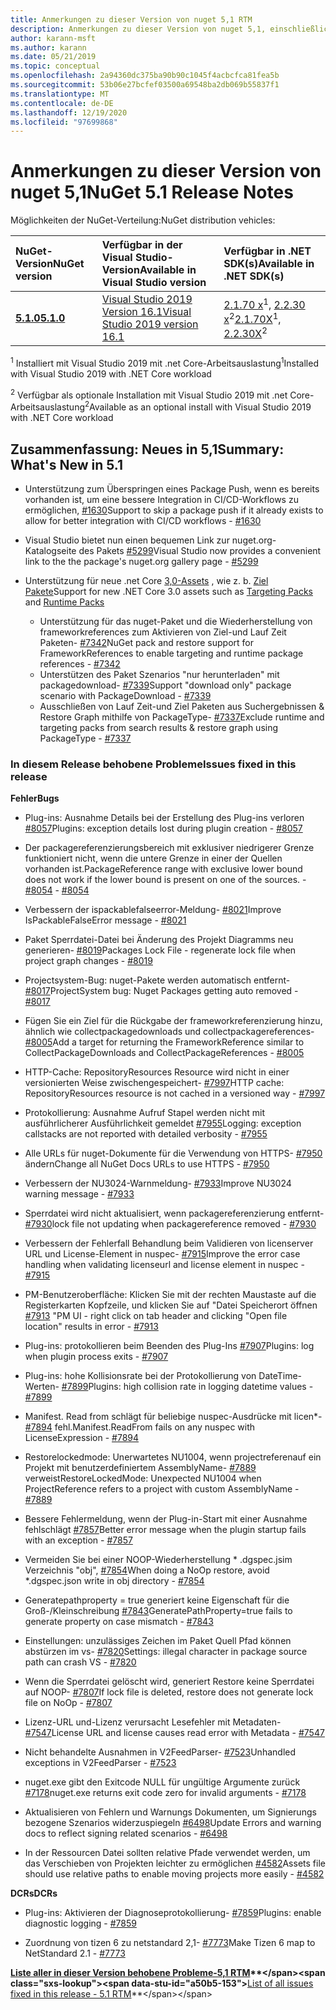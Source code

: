 ```yaml
---
title: Anmerkungen zu dieser Version von nuget 5,1 RTM
description: Anmerkungen zu dieser Version von nuget 5,1, einschließlich neuer Features, Fehlerbehebungen und dcrs.
author: karann-msft
ms.author: karann
ms.date: 05/21/2019
ms.topic: conceptual
ms.openlocfilehash: 2a94360dc375ba90b90c1045f4acbcfca81fea5b
ms.sourcegitcommit: 53b06e27bcfef03500a69548ba2db069b55837f1
ms.translationtype: MT
ms.contentlocale: de-DE
ms.lasthandoff: 12/19/2020
ms.locfileid: "97699868"
---
```

# <a name="nuget-51-release-notes"></a><span data-ttu-id="a50b5-103">Anmerkungen zu dieser Version von nuget 5,1</span><span class="sxs-lookup"><span data-stu-id="a50b5-103">NuGet 5.1 Release Notes</span></span>

<span data-ttu-id="a50b5-104">Möglichkeiten der NuGet-Verteilung:</span><span class="sxs-lookup"><span data-stu-id="a50b5-104">NuGet distribution vehicles:</span></span>

| <span data-ttu-id="a50b5-105">NuGet-Version</span><span class="sxs-lookup"><span data-stu-id="a50b5-105">NuGet version</span></span> | <span data-ttu-id="a50b5-106">Verfügbar in der Visual Studio-Version</span><span class="sxs-lookup"><span data-stu-id="a50b5-106">Available in Visual Studio version</span></span>| <span data-ttu-id="a50b5-107">Verfügbar in .NET SDK(s)</span><span class="sxs-lookup"><span data-stu-id="a50b5-107">Available in .NET SDK(s)</span></span>|
|:---|:---|:---|
| [<span data-ttu-id="a50b5-108">**5.1.0**</span><span class="sxs-lookup"><span data-stu-id="a50b5-108">**5.1.0**</span></span>](https://nuget.org/downloads) | [<span data-ttu-id="a50b5-109">Visual Studio 2019 Version 16.1</span><span class="sxs-lookup"><span data-stu-id="a50b5-109">Visual Studio 2019 version 16.1</span></span>](https://visualstudio.microsoft.com/downloads/) | <span data-ttu-id="a50b5-110">[2.1.70 x](https://dotnet.microsoft.com/download/dotnet-core/2.1)<sup>1</sup>, [2.2.30 x](https://dotnet.microsoft.com/download/dotnet-core/2.2)<sup>2</sup></span><span class="sxs-lookup"><span data-stu-id="a50b5-110">[2.1.70X](https://dotnet.microsoft.com/download/dotnet-core/2.1)<sup>1</sup>, [2.2.30X](https://dotnet.microsoft.com/download/dotnet-core/2.2)<sup>2</sup></span></span> |

<span data-ttu-id="a50b5-111"><sup>1</sup> Installiert mit Visual Studio 2019 mit .net Core-Arbeitsauslastung</span><span class="sxs-lookup"><span data-stu-id="a50b5-111"><sup>1</sup>Installed with Visual Studio 2019 with .NET Core workload</span></span> 

<span data-ttu-id="a50b5-112"><sup>2</sup> Verfügbar als optionale Installation mit Visual Studio 2019 mit .net Core-Arbeitsauslastung</span><span class="sxs-lookup"><span data-stu-id="a50b5-112"><sup>2</sup>Available as an optional install with Visual Studio 2019 with .NET Core workload</span></span>

## <a name="summary-whats-new-in-51"></a><span data-ttu-id="a50b5-113">Zusammenfassung: Neues in 5,1</span><span class="sxs-lookup"><span data-stu-id="a50b5-113">Summary: What's New in 5.1</span></span>

* <span data-ttu-id="a50b5-114">Unterstützung zum Überspringen eines Package Push, wenn es bereits vorhanden ist, um eine bessere Integration in CI/CD-Workflows zu ermöglichen, [#1630](https://github.com/NuGet/Home/issues/1630#issuecomment-483461100)</span><span class="sxs-lookup"><span data-stu-id="a50b5-114">Support to skip a package push if it already exists to allow for better integration with CI/CD workflows - [#1630](https://github.com/NuGet/Home/issues/1630#issuecomment-483461100)</span></span>

* <span data-ttu-id="a50b5-115">Visual Studio bietet nun einen bequemen Link zur nuget.org-Katalogseite des Pakets [#5299](https://github.com/NuGet/Home/issues/5299#issuecomment-494458510)</span><span class="sxs-lookup"><span data-stu-id="a50b5-115">Visual Studio now provides a convenient link to the the package's nuget.org gallery page - [#5299](https://github.com/NuGet/Home/issues/5299#issuecomment-494458510)</span></span>

* <span data-ttu-id="a50b5-116">Unterstützung für neue .net Core [3,0-Assets](https://github.com/dotnet/cli/issues/10007) , wie z. b. [Ziel Pakete](https://github.com/dotnet/cli/issues/10006)</span><span class="sxs-lookup"><span data-stu-id="a50b5-116">Support for new .NET Core 3.0 assets such as [Targeting Packs](https://github.com/dotnet/cli/issues/10006) and [Runtime Packs](https://github.com/dotnet/cli/issues/10007)</span></span>
  * <span data-ttu-id="a50b5-117">Unterstützung für das nuget-Paket und die Wiederherstellung von frameworkreferences zum Aktivieren von Ziel-und Lauf Zeit Paketen- [#7342](https://github.com/NuGet/Home/issues/7342)</span><span class="sxs-lookup"><span data-stu-id="a50b5-117">NuGet pack and restore support for FrameworkReferences to enable targeting and runtime package references - [#7342](https://github.com/NuGet/Home/issues/7342)</span></span>
  * <span data-ttu-id="a50b5-118">Unterstützen des Paket Szenarios "nur herunterladen" mit packagedownload- [#7339](https://github.com/NuGet/Home/issues/7339)</span><span class="sxs-lookup"><span data-stu-id="a50b5-118">Support "download only" package scenario with PackageDownload - [#7339](https://github.com/NuGet/Home/issues/7339)</span></span>
  * <span data-ttu-id="a50b5-119">Ausschließen von Lauf Zeit-und Ziel Paketen aus Suchergebnissen & Restore Graph mithilfe von PackageType- [#7337](https://github.com/NuGet/Home/issues/7337)</span><span class="sxs-lookup"><span data-stu-id="a50b5-119">Exclude runtime and targeting packs from search results & restore graph using PackageType - [#7337](https://github.com/NuGet/Home/issues/7337)</span></span>

### <a name="issues-fixed-in-this-release"></a><span data-ttu-id="a50b5-120">In diesem Release behobene Probleme</span><span class="sxs-lookup"><span data-stu-id="a50b5-120">Issues fixed in this release</span></span>

<span data-ttu-id="a50b5-121">**Fehler**</span><span class="sxs-lookup"><span data-stu-id="a50b5-121">**Bugs**</span></span>

* <span data-ttu-id="a50b5-122">Plug-ins: Ausnahme Details bei der Erstellung des Plug-ins verloren [#8057](https://github.com/NuGet/Home/issues/8057)</span><span class="sxs-lookup"><span data-stu-id="a50b5-122">Plugins:  exception details lost during plugin creation - [#8057](https://github.com/NuGet/Home/issues/8057)</span></span>

* <span data-ttu-id="a50b5-123">Der packagereferenzierungsbereich mit exklusiver niedrigerer Grenze funktioniert nicht, wenn die untere Grenze in einer der Quellen vorhanden ist.</span><span class="sxs-lookup"><span data-stu-id="a50b5-123">PackageReference range with exclusive lower bound does not work if the lower bound is present on one of the sources.</span></span><span data-ttu-id="a50b5-124"> - [#8054](https://github.com/NuGet/Home/issues/8054)</span><span class="sxs-lookup"><span data-stu-id="a50b5-124"> - [#8054](https://github.com/NuGet/Home/issues/8054)</span></span>

* <span data-ttu-id="a50b5-125">Verbessern der ispackablefalseerror-Meldung- [#8021](https://github.com/NuGet/Home/issues/8021)</span><span class="sxs-lookup"><span data-stu-id="a50b5-125">Improve IsPackableFalseError message - [#8021](https://github.com/NuGet/Home/issues/8021)</span></span>

* <span data-ttu-id="a50b5-126">Paket Sperrdatei-Datei bei Änderung des Projekt Diagramms neu generieren- [#8019](https://github.com/NuGet/Home/issues/8019)</span><span class="sxs-lookup"><span data-stu-id="a50b5-126">Packages Lock File - regenerate lock file when project graph changes - [#8019](https://github.com/NuGet/Home/issues/8019)</span></span>

* <span data-ttu-id="a50b5-127">Projectsystem-Bug: nuget-Pakete werden automatisch entfernt- [#8017](https://github.com/NuGet/Home/issues/8017)</span><span class="sxs-lookup"><span data-stu-id="a50b5-127">ProjectSystem bug: Nuget Packages getting auto removed - [#8017](https://github.com/NuGet/Home/issues/8017)</span></span>

* <span data-ttu-id="a50b5-128">Fügen Sie ein Ziel für die Rückgabe der frameworkreferenzierung hinzu, ähnlich wie collectpackagedownloads und collectpackagereferences- [#8005](https://github.com/NuGet/Home/issues/8005)</span><span class="sxs-lookup"><span data-stu-id="a50b5-128">Add a target for returning the FrameworkReference similar to CollectPackageDownloads and CollectPackageReferences - [#8005](https://github.com/NuGet/Home/issues/8005)</span></span>

* <span data-ttu-id="a50b5-129">HTTP-Cache: RepositoryResources Resource wird nicht in einer versionierten Weise zwischengespeichert- [#7997](https://github.com/NuGet/Home/issues/7997)</span><span class="sxs-lookup"><span data-stu-id="a50b5-129">HTTP cache:  RepositoryResources resource is not cached in a versioned way - [#7997](https://github.com/NuGet/Home/issues/7997)</span></span>

* <span data-ttu-id="a50b5-130">Protokollierung: Ausnahme Aufruf Stapel werden nicht mit ausführlicherer Ausführlichkeit gemeldet [#7955](https://github.com/NuGet/Home/issues/7955)</span><span class="sxs-lookup"><span data-stu-id="a50b5-130">Logging:  exception callstacks are not reported with detailed verbosity - [#7955](https://github.com/NuGet/Home/issues/7955)</span></span>

* <span data-ttu-id="a50b5-131">Alle URLs für nuget-Dokumente für die Verwendung von HTTPS- [#7950](https://github.com/NuGet/Home/issues/7950) ändern</span><span class="sxs-lookup"><span data-stu-id="a50b5-131">Change all NuGet Docs URLs to use HTTPS - [#7950](https://github.com/NuGet/Home/issues/7950)</span></span>

* <span data-ttu-id="a50b5-132">Verbessern der NU3024-Warnmeldung- [#7933](https://github.com/NuGet/Home/issues/7933)</span><span class="sxs-lookup"><span data-stu-id="a50b5-132">Improve NU3024 warning message - [#7933](https://github.com/NuGet/Home/issues/7933)</span></span>

* <span data-ttu-id="a50b5-133">Sperrdatei wird nicht aktualisiert, wenn packagereferenzierung entfernt- [#7930](https://github.com/NuGet/Home/issues/7930)</span><span class="sxs-lookup"><span data-stu-id="a50b5-133">lock file not updating when packagereference removed - [#7930](https://github.com/NuGet/Home/issues/7930)</span></span>

* <span data-ttu-id="a50b5-134">Verbessern der Fehlerfall Behandlung beim Validieren von licenserver URL und License-Element in nuspec- [#7915](https://github.com/NuGet/Home/issues/7915)</span><span class="sxs-lookup"><span data-stu-id="a50b5-134">Improve the error case handling when validating licenseurl and license element in nuspec - [#7915](https://github.com/NuGet/Home/issues/7915)</span></span>

* <span data-ttu-id="a50b5-135">PM-Benutzeroberfläche: Klicken Sie mit der rechten Maustaste auf die Registerkarten Kopfzeile, und klicken Sie auf "Datei Speicherort öffnen [#7913](https://github.com/NuGet/Home/issues/7913) "</span><span class="sxs-lookup"><span data-stu-id="a50b5-135">PM UI - right click on tab header and clicking "Open file location" results in error - [#7913](https://github.com/NuGet/Home/issues/7913)</span></span>

* <span data-ttu-id="a50b5-136">Plug-ins: protokollieren beim Beenden des Plug-Ins [#7907](https://github.com/NuGet/Home/issues/7907)</span><span class="sxs-lookup"><span data-stu-id="a50b5-136">Plugins:  log when plugin process exits - [#7907](https://github.com/NuGet/Home/issues/7907)</span></span>

* <span data-ttu-id="a50b5-137">Plug-ins: hohe Kollisionsrate bei der Protokollierung von DateTime-Werten- [#7899](https://github.com/NuGet/Home/issues/7899)</span><span class="sxs-lookup"><span data-stu-id="a50b5-137">Plugins:  high collision rate in logging datetime values - [#7899](https://github.com/NuGet/Home/issues/7899)</span></span>

* <span data-ttu-id="a50b5-138">Manifest. Read from schlägt für beliebige nuspec-Ausdrücke mit licen\*- [#7894](https://github.com/NuGet/Home/issues/7894) fehl.</span><span class="sxs-lookup"><span data-stu-id="a50b5-138">Manifest.ReadFrom fails on any nuspec with LicenseExpression - [#7894](https://github.com/NuGet/Home/issues/7894)</span></span>

* <span data-ttu-id="a50b5-139">Restorelockedmode: Unerwartetes NU1004, wenn projectreferenauf ein Projekt mit benutzerdefiniertem AssemblyName- [#7889](https://github.com/NuGet/Home/issues/7889) verweist</span><span class="sxs-lookup"><span data-stu-id="a50b5-139">RestoreLockedMode: Unexpected NU1004 when ProjectReference refers to a project with custom AssemblyName - [#7889](https://github.com/NuGet/Home/issues/7889)</span></span>

* <span data-ttu-id="a50b5-140">Bessere Fehlermeldung, wenn der Plug-in-Start mit einer Ausnahme fehlschlägt [#7857](https://github.com/NuGet/Home/issues/7857)</span><span class="sxs-lookup"><span data-stu-id="a50b5-140">Better error message when the plugin startup fails with an exception - [#7857](https://github.com/NuGet/Home/issues/7857)</span></span>

* <span data-ttu-id="a50b5-141">Vermeiden Sie bei einer NOOP-Wiederherstellung \* .dgspec.jsim Verzeichnis "obj", [#7854](https://github.com/NuGet/Home/issues/7854)</span><span class="sxs-lookup"><span data-stu-id="a50b5-141">When doing a NoOp restore, avoid \*.dgspec.json write in obj directory - [#7854](https://github.com/NuGet/Home/issues/7854)</span></span>

* <span data-ttu-id="a50b5-142">Generatepathproperty = true generiert keine Eigenschaft für die Groß-/Kleinschreibung [#7843](https://github.com/NuGet/Home/issues/7843)</span><span class="sxs-lookup"><span data-stu-id="a50b5-142">GeneratePathProperty=true fails to generate property on case mismatch - [#7843](https://github.com/NuGet/Home/issues/7843)</span></span>

* <span data-ttu-id="a50b5-143">Einstellungen: unzulässiges Zeichen im Paket Quell Pfad können abstürzen im vs- [#7820](https://github.com/NuGet/Home/issues/7820)</span><span class="sxs-lookup"><span data-stu-id="a50b5-143">Settings:  illegal character in package source path can crash VS - [#7820](https://github.com/NuGet/Home/issues/7820)</span></span>

* <span data-ttu-id="a50b5-144">Wenn die Sperrdatei gelöscht wird, generiert Restore keine Sperrdatei auf NOOP- [#7807](https://github.com/NuGet/Home/issues/7807)</span><span class="sxs-lookup"><span data-stu-id="a50b5-144">If lock file is deleted, restore does not generate lock file on NoOp  - [#7807](https://github.com/NuGet/Home/issues/7807)</span></span>

* <span data-ttu-id="a50b5-145">Lizenz-URL und-Lizenz verursacht Lesefehler mit Metadaten- [#7547](https://github.com/NuGet/Home/issues/7547)</span><span class="sxs-lookup"><span data-stu-id="a50b5-145">License URL and license causes read error with Metadata - [#7547](https://github.com/NuGet/Home/issues/7547)</span></span>

* <span data-ttu-id="a50b5-146">Nicht behandelte Ausnahmen in V2FeedParser- [#7523](https://github.com/NuGet/Home/issues/7523)</span><span class="sxs-lookup"><span data-stu-id="a50b5-146">Unhandled exceptions in V2FeedParser - [#7523](https://github.com/NuGet/Home/issues/7523)</span></span>

* <span data-ttu-id="a50b5-147">nuget.exe gibt den Exitcode NULL für ungültige Argumente zurück [#7178](https://github.com/NuGet/Home/issues/7178)</span><span class="sxs-lookup"><span data-stu-id="a50b5-147">nuget.exe returns exit code zero for invalid arguments - [#7178](https://github.com/NuGet/Home/issues/7178)</span></span>

* <span data-ttu-id="a50b5-148">Aktualisieren von Fehlern und Warnungs Dokumenten, um Signierungs bezogene Szenarios widerzuspiegeln [#6498](https://github.com/NuGet/Home/issues/6498)</span><span class="sxs-lookup"><span data-stu-id="a50b5-148">Update Errors and warning docs to reflect signing related scenarios - [#6498](https://github.com/NuGet/Home/issues/6498)</span></span>

* <span data-ttu-id="a50b5-149">In der Ressourcen Datei sollten relative Pfade verwendet werden, um das Verschieben von Projekten leichter zu ermöglichen [#4582](https://github.com/NuGet/Home/issues/4582)</span><span class="sxs-lookup"><span data-stu-id="a50b5-149">Assets file should use relative paths to enable moving projects more easily - [#4582](https://github.com/NuGet/Home/issues/4582)</span></span>

<span data-ttu-id="a50b5-150">**DCRs**</span><span class="sxs-lookup"><span data-stu-id="a50b5-150">**DCRs**</span></span>

* <span data-ttu-id="a50b5-151">Plug-ins: Aktivieren der Diagnoseprotokollierung- [#7859](https://github.com/NuGet/Home/issues/7859)</span><span class="sxs-lookup"><span data-stu-id="a50b5-151">Plugins:  enable diagnostic logging - [#7859](https://github.com/NuGet/Home/issues/7859)</span></span>

* <span data-ttu-id="a50b5-152">Zuordnung von tizen 6 zu netstandard 2,1- [#7773](https://github.com/NuGet/Home/issues/7773)</span><span class="sxs-lookup"><span data-stu-id="a50b5-152">Make Tizen 6 map to NetStandard 2.1 - [#7773](https://github.com/NuGet/Home/issues/7773)</span></span>

<span data-ttu-id="a50b5-153">**[Liste aller in dieser Version behobene Probleme-5,1 RTM](https://github.com/nuget/home/issues?q=is%3Aissue+is%3Aclosed+milestone%3A%225.1")**</span><span class="sxs-lookup"><span data-stu-id="a50b5-153">**[List of all issues fixed in this release - 5.1 RTM](https://github.com/nuget/home/issues?q=is%3Aissue+is%3Aclosed+milestone%3A%225.1")**</span></span>
